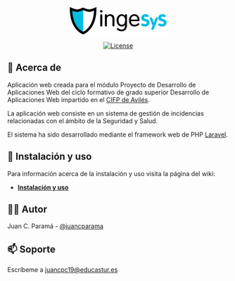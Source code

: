 <p align="center">
    <img src="public/assets/imgs/logo-ig.png" alt="IngeSyS Logo">
</p>

<p align="center">
<a href="https://github.com/juancparama/ingesys/blob/main/LICENSE"><img src="https://img.shields.io/packagist/l/laravel/framework" alt="License"></a>
</p>

## :page_facing_up: Acerca de

Aplicación web creada para el módulo Proyecto de Desarrollo de Aplicaciones Web del ciclo formativo de grado superior Desarrollo de Aplicaciones Web impartido en el [CIFP de Avilés](https://www.cifpaviles.net/).

La aplicación web consiste en un sistema de gestión de incidencias relacionadas
con el ámbito de la Seguridad y Salud.

El sistema ha sido desarrollado mediante el framework web de PHP [Laravel](https://laravel.com/).

## :rocket: Instalación y uso

Para información acerca de la instalación y uso visita la página del wiki:

- **[Instalación y uso](https://github.com/juancparama/ingesys/wiki/Inicio)**

## :technologist: Autor

Juan C. Paramá - [@juancparama](https://github.com/juancparama)

## :mailbox: Soporte

Escríbeme a juancpc19@educastur.es
